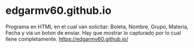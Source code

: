 # edgarmv60.github.io
Programa en HTML en el cual van solicitar: Boleta, Nombre, Grupo, Materia, Fecha y vía un  boton de enviar. Hay que mostrar lo capturado por lo cual llene completamente.
https://edgarmv60.github.io/
